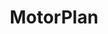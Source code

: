 ---
title: "MotorPlan"
description: "MotorPlan es una aplicación web dinámica diseñada para resaltar la marca y permitir a los usuarios visualizar adjudicaciones de manera intuitiva y eficiente. Esta plataforma combina diseño moderno con funcionalidades prácticas, garantizando una experiencia de usuario fluida y atractiva."
users:
  - "gustavo-sirtori"
  - "henryck-guaramato"
media:
  - "https://example.com/images/motorplan1.jpg"
  - "https://example.com/images/motorplan2.jpg"
deploy: "https://motorplan-web.vercel.app/"
---